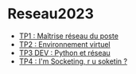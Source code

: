 # Reseau2023
- [TP1 : Maîtrise réseau du poste](./TP1/TP-1.md)
- [TP2 : Environnement virtuel](./TP2/TP-2.md)
- [TP3 DEV : Python et réseau](https://github.com/lyleb27/TP3-DEV-Python-et-r-seau)
- [TP4 : I'm Socketing, r u soketin ?](./TP4/TP-4.md)
